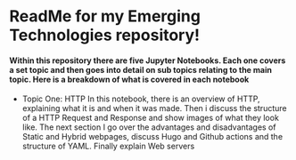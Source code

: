 <H1>ReadMe for my Emerging Technologies repository!</h1>
<h4>Within this repository there are five Jupyter Notebooks. Each one covers a set topic and then goes into detail on sub topics relating to the main topic. Here is a breakdown of what is covered in each notebook</h4>
<ul>
<li>
  <p> Topic One: HTTP
   In this notebook, there is an overview of HTTP, explaining what it is and when it was made. Then i discuss the structure of a 
   HTTP Request and Response and show images of what they look like. The next section I go over the advantages and disadvantages 
   of Static and Hybrid webpages, discuss Hugo and Github actions and the structure of YAML. Finally explain Web servers</p>
</li>

</ul>

